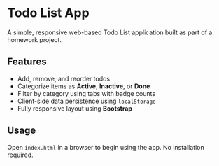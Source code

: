 # Todo List App

A simple, responsive web-based Todo List application built as part of a homework project.

## Features
- Add, remove, and reorder todos
- Categorize items as **Active**, **Inactive**, or **Done**
- Filter by category using tabs with badge counts
- Client-side data persistence using `localStorage`
- Fully responsive layout using **Bootstrap**

## Usage
Open `index.html` in a browser to begin using the app. No installation required.

